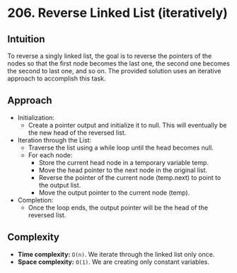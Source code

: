 # 206. Reverse Linked List (iteratively)

## Intuition

To reverse a singly linked list, the goal is to reverse the pointers of the nodes so that the first node becomes the
last one, the second one becomes the second to last one, and so on. The provided solution uses an iterative approach to
accomplish this task.

## Approach

- Initialization:
    - Create a pointer output and initialize it to null. This will eventually be the new head of the reversed list.
- Iteration through the List:
    - Traverse the list using a while loop until the head becomes null.
    - For each node:
        - Store the current head node in a temporary variable temp.
        - Move the head pointer to the next node in the original list.
        - Reverse the pointer of the current node (temp.next) to point to the output list.
        - Move the output pointer to the current node (temp).
- Completion:
    - Once the loop ends, the output pointer will be the head of the reversed list.

## Complexity

- **Time complexity:** `O(n)`. We iterate through the linked list only once.
- **Space complexity:** `O(1)`. We are creating only constant variables.